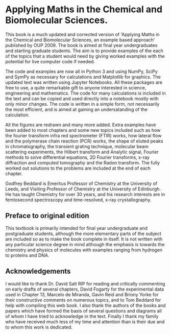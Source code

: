 

# Applying Maths in the Chemical and Biomolecular Sciences.

This book is a much updated and corrected version of 'Applying Maths in the Chemical and Biomolecular Sciences, an example based approach' published by OUP 2009. The book is aimed at final year undergraduates and starting graduate students. The aim is to provide examples of the each of the topics that a student would need by giving worked examples with the potential for live computer code if needed.

The code and examples are now all in Python 3 and using NumPy, SciPy and SymPy as necessary for calculations and Matplotlib for graphics. The updated text was written using Jupyter Notebooks. All these packages are free to use, a quite remarkable gift to anyone interested in science, engineering and mathematics. The code for many calculations is included in the text and can be copied and used directly into a notebook mostly with only minor changes. The code is written in a simple form, not necessarily the most efficient, and is aimed at gaining an undersatanding of the calculation.

All the figures are redrawn and many more added. Extra examples have been added to most chapters and some new topics included such as how the fourier transform infra red spectrometer (FTIR) works, how lateral flow and the polymerase chain reaction (PCR) works, the shape of eluted peaks in chromatography, the transient grating technique, molecular beam scattering experiments, the Hilbert transform and Analytic signal, Fourier methods to solve differential equations, 2D Fourier transforms, x-ray diffraction and computed tomography and the Radon transform. The fully worked out solutions to the problems are included at the end of each chapter. 

Godfrey Beddard is Emeritus Professor of Chemistry at the University of Leeds, and Visiting Professor of Chemistry at the University of Edinburgh. He has taught Chemistry for over 30 years, and his research interests are in femtosecond spectroscopy and time-resolved, x-ray crystallography.

## Preface to original edition

This textbook is primarily intended for final year undergraduate and postgraduate students, although the more elementary parts of the subject are included so as to make the book complete in itself. It is not written with any particular science degree in mind although the emphasis is towards the chemistry and physics of molecules with examples ranging from hydrogen to proteins and DNA.

## Acknowledgements

I would like to thank Dr. David Salt RIP for reading and critically commenting on early drafts of several chapters, David Fogarty for the experimental data used in Chapter 13,  Marcelo de Miranda, Gavin Reid and Briony Yorke for their constructive comments on numerous topics, and to Tom Beddard for help with compiling this web book. I also thank the authors of the books and papers which have formed the basis of several questions and diagrams all of whom I have tried to acknowledge in the text. Finally I thank my family who have received much less of my time and attention than is their due and to whom this work is dedicated.

